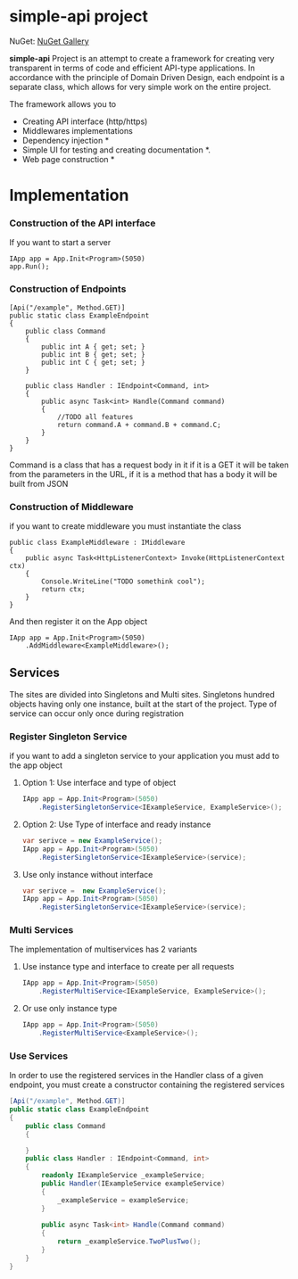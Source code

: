 # simple-api project

NuGet: [NuGet Gallery](https://www.nuget.org/packages/simpleapi.core)

**simple-api** Project is an attempt to create a framework for creating very transparent in terms of code and efficient API-type applications. In accordance with the principle of Domain Driven Design, each endpoint is a separate class, which allows for very simple work on the entire project. 

The framework allows you to 

 - Creating API interface (http/https)
 - Middlewares implementations
 - Dependency injection *
 - Simple UI for testing and creating documentation *.
 - Web page construction *


# Implementation

### Construction of the API interface 
If you want to start a server 

    IApp app = App.Init<Program>(5050)
    app.Run();

### Construction of Endpoints

    [Api("/example", Method.GET)]  
	public static class ExampleEndpoint  
	{  
	    public class Command  
		{  
	        public int A { get; set; }  
	        public int B { get; set; }  
	        public int C { get; set; }  
	    }  

	    public class Handler : IEndpoint<Command, int>  
		{  
	        public async Task<int> Handle(Command command)  
	        {  
		        //TODO all features
	            return command.A + command.B + command.C;  
	        }  
	    }  
	}

Command is a class that has a request body in it if it is a GET it will be taken from the parameters in the URL, if it is a method that has a body it will be built from JSON

###  Construction of Middleware
if you want to create middleware you must instantiate the class 

    public class ExampleMiddleware : IMiddleware  
	{  
	    public async Task<HttpListenerContext> Invoke(HttpListenerContext ctx)  
	    {  
	        Console.WriteLine("TODO somethink cool");  
	        return ctx;  
	    }  
	}	

And then register it on the App object

    IApp app = App.Init<Program>(5050)  
	    .AddMiddleware<ExampleMiddleware>();


## Services

The sites are divided into Singletons and Multi sites.
Singletons hundred objects having only one instance, built at the start of the project. Type of service can occur only once during registration

### Register Singleton Service

if you want to add a singleton service to your application you must add to the app object

 1. Option 1: Use interface and type of object

	```csharp
	IApp app = App.Init<Program>(5050)
		.RegisterSingletonService<IExampleService, ExampleService>();
	``` 
			   
 2. Option 2: Use Type of interface and ready instance

	   ```csharp
	   var serivce = new ExampleService();
	   IApp app = App.Init<Program>(5050)
		   .RegisterSingletonService<IExampleService>(service);
	   ```

 3. Use only instance without interface
	```csharp
	var serivce =  new ExampleService();
	IApp app = App.Init<Program>(5050)
		.RegisterSingletonService<IExampleService>(service);
	```

### Multi Services

The implementation of multiservices has 2 variants

 1. Use instance type and interface to create per all requests
	```csharp
	IApp app = App.Init<Program>(5050)  
	    .RegisterMultiService<IExampleService, ExampleService>();
	```
 2. Or use only instance type
	```csharp
	IApp app = App.Init<Program>(5050)  
	    .RegisterMultiService<ExampleService>();
	```
### Use Services

In order to use the registered services in the Handler class of a given endpoint, you must create a constructor containing the registered services

```csharp
[Api("/example", Method.GET)]  
public static class ExampleEndpoint  
{  
    public class Command  
	{

	}  
    public class Handler : IEndpoint<Command, int>  
    {  
        readonly IExampleService _exampleService;  
        public Handler(IExampleService exampleService)  
        {  
            _exampleService = exampleService;  
        }  
          
        public async Task<int> Handle(Command command)  
        {  
            return _exampleService.TwoPlusTwo();  
        }  
    }  
}
```
 
